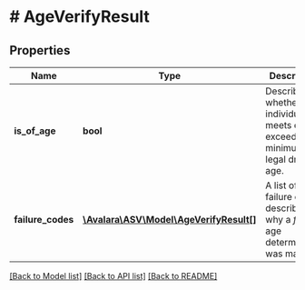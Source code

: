 # # AgeVerifyResult

## Properties

Name | Type | Description | Notes
------------ | ------------- | ------------- | -------------
**is_of_age** | **bool** | Describes whether the individual meets or exceeds the minimum legal drinking age. | [optional]
**failure_codes** | [**\Avalara\ASV\Model\AgeVerifyResult[]**](AgeVerifyResult.md) | A list of failure codes describing why a *false* age determination was made. | [optional]

[[Back to Model list]](../../README.md#models) [[Back to API list]](../../README.md#endpoints) [[Back to README]](../../README.md)
